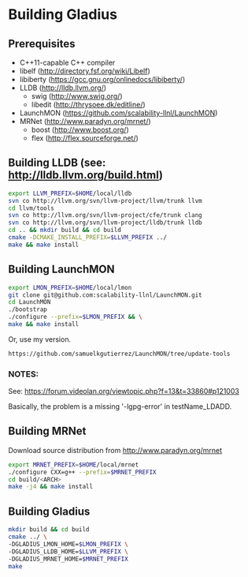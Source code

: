 # Building Gladius

## Prerequisites
- C++11-capable C++ compiler
- libelf (http://directory.fsf.org/wiki/Libelf)
- libiberty (https://gcc.gnu.org/onlinedocs/libiberty/)
- LLDB (http://lldb.llvm.org/)
    - swig (http://www.swig.org/)
    - libedit (http://thrysoee.dk/editline/)
- LaunchMON (https://github.com/scalability-llnl/LaunchMON)
- MRNet (http://www.paradyn.org/mrnet/)
    - boost (http://www.boost.org/)
    - flex (http://flex.sourceforge.net/)

## Building LLDB (see: http://lldb.llvm.org/build.html)
```bash
export LLVM_PREFIX=$HOME/local/lldb
svn co http://llvm.org/svn/llvm-project/llvm/trunk llvm
cd llvm/tools
svn co http://llvm.org/svn/llvm-project/cfe/trunk clang
svn co http://llvm.org/svn/llvm-project/lldb/trunk lldb
cd .. && mkdir build && cd build
cmake -DCMAKE_INSTALL_PREFIX=$LLVM_PREFIX ../
make && make install
```

## Building LaunchMON
```bash
export LMON_PREFIX=$HOME/local/lmon
git clone git@github.com:scalability-llnl/LaunchMON.git
cd LaunchMON
./bootstrap
./configure --prefix=$LMON_PREFIX && \
make && make install
```
Or, use my version.
```bash
https://github.com/samuelkgutierrez/LaunchMON/tree/update-tools
```
### NOTES:
See: https://forum.videolan.org/viewtopic.php?f=13&t=33860#p121003

Basically, the problem is a missing '-lgpg-error' in testName_LDADD.

## Building MRNet
Download source distribution from http://www.paradyn.org/mrnet
```bash
export MRNET_PREFIX=$HOME/local/mrnet
./configure CXX=g++ --prefix=$MRNET_PREFIX
cd build/<ARCH>
make -j4 && make install
```

## Building Gladius
```bash
mkdir build && cd build
cmake ../ \
-DGLADIUS_LMON_HOME=$LMON_PREFIX \
-DGLADIUS_LLDB_HOME=$LLVM_PREFIX \
-DGLADIUS_MRNET_HOME=$MRNET_PREFIX
make
```
